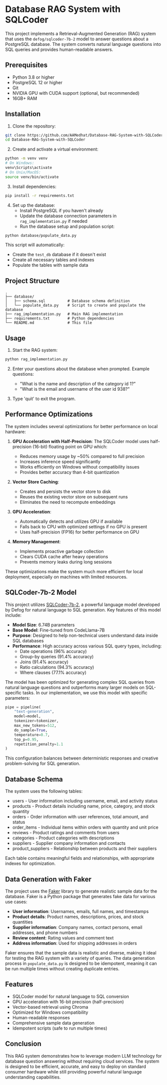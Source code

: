 # Database RAG System with SQLCoder

This project implements a Retrieval-Augmented Generation (RAG) system that uses the `defog/sqlcoder-7b-2` model to answer questions about a PostgreSQL database. The system converts natural language questions into SQL queries and provides human-readable answers.

## Prerequisites

- Python 3.8 or higher
- PostgreSQL 12 or higher
- Git
- NVIDIA GPU with CUDA support (optional, but recommended)
- 16GB+ RAM

## Installation

1. Clone the repository:
```bash
git clone https://github.com/AAMedhat/Database-RAG-System-with-SQLCoder.git
cd Database-RAG-System-with-SQLCoder
```

2. Create and activate a virtual environment:
```bash
python -m venv venv
# On Windows:
venv\Scripts\activate
# On Unix/MacOS:
source venv/bin/activate
```

3. Install dependencies:
```bash
pip install -r requirements.txt
```

4. Set up the database:
   - Install PostgreSQL if you haven't already
   - Update the database connection parameters in `rag_implementation.py` if needed
   - Run the database setup and population script:
```bash
python database/populate_data.py
```
   This script will automatically:
   - Create the `test_db` database if it doesn't exist
   - Create all necessary tables and indexes
   - Populate the tables with sample data

## Project Structure

```
.
├── database/
│   ├── schema.sql          # Database schema definition
│   └── populate_data.py    # Script to create and populate the database
├── rag_implementation.py   # Main RAG implementation
├── requirements.txt        # Python dependencies
└── README.md               # This file
```

## Usage

1. Start the RAG system:
```bash
python rag_implementation.py
```

2. Enter your questions about the database when prompted. Example questions:
   - "What is the name and description of the category id 1?"
   - "What is the email and username of the user id 938?"

3. Type 'quit' to exit the program.

## Performance Optimizations

The system includes several optimizations for better performance on local hardware:

1. **GPU Acceleration with Half-Precision**: The SQLCoder model uses half-precision (16-bit) floating point on GPU which:
   - Reduces memory usage by ~50% compared to full precision
   - Increases inference speed significantly
   - Works efficiently on Windows without compatibility issues
   - Provides better accuracy than 4-bit quantization

2. **Vector Store Caching**:
   - Creates and persists the vector store to disk
   - Reuses the existing vector store on subsequent runs
   - Eliminates the need to recompute embeddings

3. **GPU Acceleration**: 
   - Automatically detects and utilizes GPU if available
   - Falls back to CPU with optimized settings if no GPU is present
   - Uses half-precision (FP16) for better performance on GPU

4. **Memory Management**:
   - Implements proactive garbage collection
   - Clears CUDA cache after heavy operations
   - Prevents memory leaks during long sessions

These optimizations make the system much more efficient for local deployment, especially on machines with limited resources.

## SQLCoder-7b-2 Model

This project utilizes [SQLCoder-7b-2](https://huggingface.co/defog/sqlcoder-7b-2), a powerful language model developed by Defog for natural language to SQL generation. Key features of this model include:

- **Model Size**: 6.74B parameters
- **Base Model**: Fine-tuned from CodeLlama-7B
- **Purpose**: Designed to help non-technical users understand data inside SQL databases
- **Performance**: High accuracy across various SQL query types, including:
  - Date operations (96% accuracy)
  - Group-by queries (91.4% accuracy) 
  - Joins (91.4% accuracy)
  - Ratio calculations (94.3% accuracy)
  - Where clauses (77.1% accuracy)

The model has been optimized for generating complex SQL queries from natural language questions and outperforms many larger models on SQL-specific tasks. In our implementation, we use this model with specific parameters:

```python
pipe = pipeline(
    "text-generation",
    model=model,
    tokenizer=tokenizer,
    max_new_tokens=512,
    do_sample=True,
    temperature=0.7,
    top_p=0.95,
    repetition_penalty=1.1
)
```

This configuration balances between deterministic responses and creative problem-solving for SQL generation.

## Database Schema

The system uses the following tables:
- users - User information including username, email, and activity status
- products - Product details including name, price, category, and stock quantity
- orders - Order information with user references, total amount, and status
- order_items - Individual items within orders with quantity and unit price
- reviews - Product ratings and comments from users
- categories - Product categories with descriptions
- suppliers - Supplier company information and contacts
- product_suppliers - Relationship between products and their suppliers

Each table contains meaningful fields and relationships, with appropriate indexes for optimization.

## Data Generation with Faker

The project uses the [Faker](https://faker.readthedocs.io/) library to generate realistic sample data for the database. Faker is a Python package that generates fake data for various use cases:

- **User information**: Usernames, emails, full names, and timestamps
- **Product details**: Product names, descriptions, prices, and stock quantities
- **Supplier information**: Company names, contact persons, email addresses, and phone numbers
- **Review content**: Rating values and comment text
- **Address information**: Used for shipping addresses in orders

Faker ensures that the sample data is realistic and diverse, making it ideal for testing the RAG system with a variety of queries. The data generation process in `populate_data.py` is designed to be idempotent, meaning it can be run multiple times without creating duplicate entries.

## Features

- SQLCoder model for natural language to SQL conversion
- GPU acceleration with 16-bit precision (half-precision)
- Vector-based retrieval using Chroma
- Optimized for Windows compatibility
- Human-readable responses
- Comprehensive sample data generation
- Idempotent scripts (safe to run multiple times)


## Conclusion

This RAG system demonstrates how to leverage modern LLM technology for database question answering without requiring cloud services. The system is designed to be efficient, accurate, and easy to deploy on standard consumer hardware while still providing powerful natural language understanding capabilities. 
